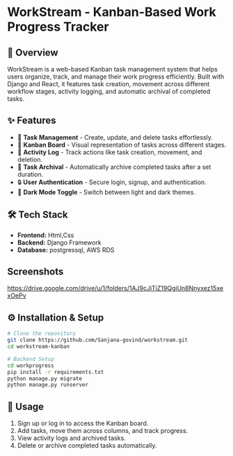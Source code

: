 
# WorkStream - Kanban-Based Work Progress Tracker

## 🚀 Overview
WorkStream is a web-based Kanban task management system that helps users organize, track, and manage their work progress efficiently. Built with Django and React, it features task creation, movement across different workflow stages, activity logging, and automatic archival of completed tasks.

## ✨ Features
- 📝 **Task Management** - Create, update, and delete tasks effortlessly.
- 📌 **Kanban Board** - Visual representation of tasks across different stages.
- 🔄 **Activity Log** - Track actions like task creation, movement, and deletion.
- 📂 **Task Archival** - Automatically archive completed tasks after a set duration.
- 🔒 **User Authentication** - Secure login, signup, and authentication.
- 🌙 **Dark Mode Toggle** - Switch between light and dark themes.

## 🛠️ Tech Stack
- **Frontend:** Html,Css
- **Backend:** Django Framework
- **Database:** postgressql, AWS RDS

## Screenshots
https://drive.google.com/drive/u/1/folders/1AJ9cJiTiZ19QgiUn8Nnyxez15xexOePv


## ⚙️ Installation & Setup
```bash
# Clone the repository
git clone https://github.com/Sanjana-govind/workstream.git
cd workstream-kanban

# Backend Setup
cd workprogress
pip install -r requirements.txt
python manage.py migrate
python manage.py runserver

```

## 📌 Usage
1. Sign up or log in to access the Kanban board.
2. Add tasks, move them across columns, and track progress.
3. View activity logs and archived tasks.
4. Delete or archive completed tasks automatically.

